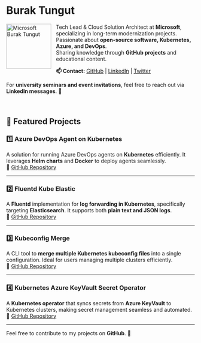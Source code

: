 

# Burak Tungut

<p>
<div style="float: left; margin-right: 10px;">
<img src="https://upload.wikimedia.org/wikipedia/commons/4/44/Microsoft_logo.svg" alt="Microsoft Burak Tungut" width="120" align="left">
</div>

Tech Lead & Cloud Solution Architect at <b>Microsoft</b>, specializing in long-term modernization projects. Passionate about <b>open-source software, Kubernetes, Azure, and DevOps</b>.  
Sharing knowledge through <b>GitHub projects</b> and educational content.  


<p><strong>📫 Contact:</strong> 
  <a href="https://github.com/btungut">GitHub</a> | 
  <a href="https://www.linkedin.com/in/btungut/">LinkedIn</a> | 
  <a href="https://twitter.com/btungut">Twitter</a>

  For <strong>university seminars and event invitations</strong>, feel free to reach out via <strong>LinkedIn messages</strong>. 🚀
</p>

</p>
</br>

## 🚀 Featured Projects

### 1️⃣ Azure DevOps Agent on Kubernetes  
A solution for running Azure DevOps agents on **Kubernetes** efficiently. It leverages **Helm charts** and **Docker** to deploy agents seamlessly.  
🔗 [GitHub Repository](https://github.com/btungut/azure-devops-agent-on-kubernetes)

---

### 2️⃣ Fluentd Kube Elastic  
A **Fluentd** implementation for **log forwarding in Kubernetes**, specifically targeting **Elasticsearch**. It supports both **plain text and JSON logs**.  
🔗 [GitHub Repository](https://github.com/btungut/fluentd-kube-elastic)

---

### 3️⃣ Kubeconfig Merge  
A CLI tool to **merge multiple Kubernetes kubeconfig files** into a single configuration. Ideal for users managing multiple clusters efficiently.  
🔗 [GitHub Repository](https://github.com/btungut/kubeconfig-merge)

---

### 4️⃣ Kubernetes Azure KeyVault Secret Operator  
A **Kubernetes operator** that syncs secrets from **Azure KeyVault** to Kubernetes clusters, making secret management seamless and automated.  
🔗 [GitHub Repository](https://github.com/btungut/kubernetes-azure-keyvault-secret-operator)

---

Feel free to contribute to my projects on **GitHub**. 🚀

